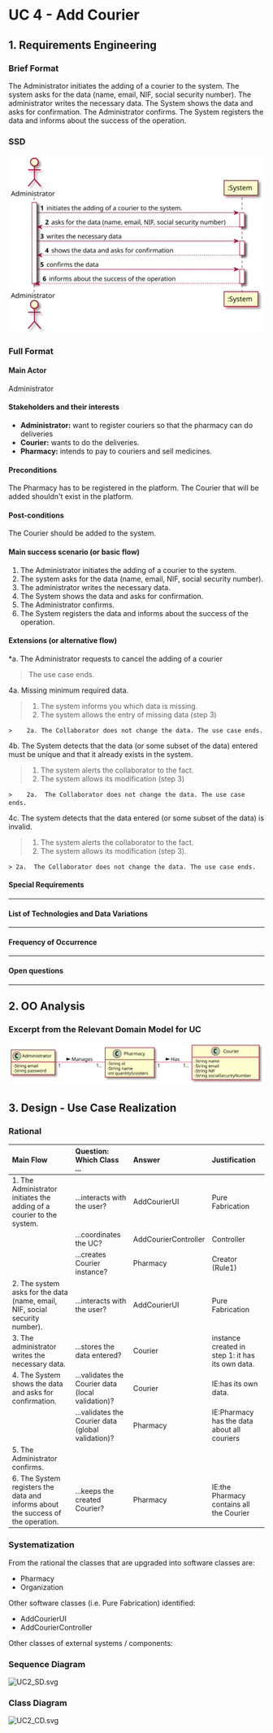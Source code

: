 
# UC 4 - Add Courier

## 1. Requirements Engineering

### Brief Format

The Administrator initiates the adding of a courier to the system. The system asks for the data (name, email, NIF, social security number). The administrator writes the necessary data. The System shows the data and asks for confirmation. The Administrator confirms. The System registers the data and informs about the success of the operation.

### SSD
![UC4_SSD](UC4_SSD.svg)


### Full Format

#### Main Actor

Administrator

#### Stakeholders and their interests

* **Administrator:** want to register couriers so that the pharmacy can do deliveries
* **Courier:** wants to do the deliveries.
* **Pharmacy:** intends to pay to couriers and sell medicines.

#### Preconditions

The Pharmacy has to be registered in the platform.
The Courier that will be added shouldn't exist in the platform.

#### Post-conditions

The Courier should be added to the system.

#### Main success scenario (or basic flow)

1. The Administrator initiates the adding of a courier to the system.
2. The system asks for the data (name, email, NIF, social security number).
3. The administrator writes the necessary data. 
4. The System shows the data and asks for confirmation.
5. The Administrator confirms.
6. The System registers the data and informs about the success of the operation.


#### Extensions (or alternative flow)

*a. The Administrator requests to cancel the adding of a courier

> The use case ends.

4a. Missing minimum required data.
>    1. The system informs you which data is missing.
>    2. The system allows the entry of missing data (step 3)
>
    >    2a. The Collaborator does not change the data. The use case ends.

4b. The System detects that the data (or some subset of the data) entered must be unique and that it already exists in the system.
>    1. The system alerts the collaborator to the fact.
>    2. The system allows its modification (step 3)
>
    >    2a.  The Collaborator does not change the data. The use case ends.

4c. The system detects that the data entered (or some subset of the data) is invalid.
> 1. The system alerts the collaborator to the fact.
> 2. The system allows its modification (step 3).
>
    > 2a.  The Collaborator does not change the data. The use case ends.

#### Special Requirements

--------------------

#### List of Technologies and Data Variations

-------------------

#### Frequency of Occurrence

------------------

#### Open questions

-----------------

## 2. OO Analysis

### Excerpt from the Relevant Domain Model for UC

![UC4_MD](UC4_MD.svg)

## 3. Design - Use Case Realization


### Rational

| Main Flow | Question: Which Class ... | Answer  | Justification  |
|:--------------  |:---------------------- |:----------|:---------------------------- |
| 1. The Administrator initiates the adding of a courier to the system. 		 | ...interacts with the user?						   |   AddCourierUI          |       Pure Fabrication     |
|                                                                                | ...coordinates the UC?                              | AddCourierController    | Controller |
|                                                                                | ...creates Courier instance?                        | Pharmacy                 | Creator (Rule1) |
| 2. The system asks for the data (name, email, NIF, social security number).    | ...interacts with the user?	                       |   AddCourierUI            |   Pure Fabrication    |
| 3. The administrator writes the necessary data.                                | ...stores the data entered?                         | Courier                | instance created in step 1: it has its own data.                              |
| 4. The System shows the data and asks for confirmation.		                 |	...validates the Courier data (local validation)?  |    Courier             |  IE:has its own data.                            |
|                                                                                | ...validates the Courier data (global validation)?  | Pharmacy               | IE:Pharmacy has the data about all couriers  |
| 5. The Administrator confirms.	                                             | 							                           |                        |                                 |
| 6. The System registers the data and informs about the success of the operation.  |	...keeps the created Courier?		 |  Pharmacy    | IE:the Pharmacy contains all the Courier  |

### Systematization ##

 From the rational the classes that are upgraded into software classes are:

 * Pharmacy
 * Organization

 Other software classes (i.e. Pure Fabrication) identified:

 * AddCourierUI
 * AddCourierController
 
 Other classes of external systems / components:


###	Sequence Diagram

![UC2_SD.svg](UC2_SD.svg)

###	Class Diagram

![UC2_CD.svg](UC2_CD.svg)
